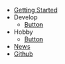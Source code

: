 * [Getting Started](getting-started)
* Develop
    - [Button](components/button)
* Hobby
    - [Button](components/button)
* [News](https://hanhyeonkyu.github.io/svelte-news)
* [Github](https://github.com/hanhyeonkyu)